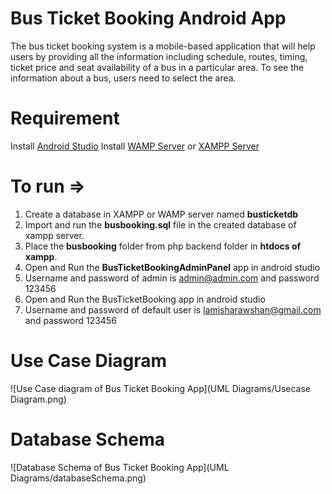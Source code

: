 # Bus Ticket Booking Android App

The bus ticket booking system is a mobile-based application that will help users by providing all the information including schedule, routes, timing, ticket price and seat availability of a bus in a particular area. To see the information about a bus, users need to select the area. 

# Requirement
Install [Android Studio](https://developer.android.com/studio)
Install [WAMP Server](http://www.wampserver.com/en/) or [XAMPP Server](https://www.apachefriends.org/download.html)

# To run =>
1. Create a database in XAMPP or WAMP server named **busticketdb**
3. Import and run the **busbooking.sql** file in the created database of xampp server.
4. Place the **busbooking** folder from php backend folder in **htdocs of xampp**.
5. Open and Run the **BusTicketBookingAdminPanel** app in android studio
6. Username and password of admin is admin@admin.com and password 123456
7. Open and Run the BusTicketBooking app in android studio
8. Username and password of default user is lamisharawshan@gmail.com and password 123456

# Use Case Diagram
	
![Use Case diagram of Bus Ticket Booking App](UML Diagrams/Usecase Diagram.png)

# Database Schema

![Database Schema of Bus Ticket Booking App](UML Diagrams/databaseSchema.png)